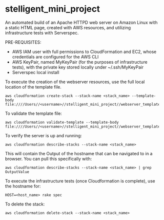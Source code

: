 # stelligent_mini_project
An automated build of an Apache HTTPD web server on Amazon Linux with a static HTML page, created with AWS resources, and utilizing infrastructure tests with Serverspec.

PRE-REQUISITES:
- AWS IAM user with full permissions to CloudFormation and EC2, whose credentials are configured for the AWS CLI
- AWS KeyPair, named MyKeyPair (for the purposes of infrastructure tests), with the private key stored locally under ~/.ssh/MyKeyPair
- Serverspec local install

To execute the creation of the webserver resources, use the full local location of the template file.
```
aws cloudformation create-stack --stack-name <stack_name> --template-body file:////Users//<username>//stelligent_mini_project//webserver_template.json
```

To validate the template file:  
```
aws cloudformation validate-template --template-body file:////Users//<username>//stelligent_mini_project//webserver_template.json
```
  
To verify the server is up and running:
```
aws cloudformation describe-stacks --stack-name <stack_name>
```
  
This will contain the Output of the hostname that can be navigated to in a browser.  You can pull this specifically with:
```
aws cloudformation describe-stacks --stack-name <stack_name> | grep OutputValue
```

To execute the infrastructure tests (once Cloudformation is complete), use the hostname for:
```
HOST=<host_name> rake spec
```

To delete the stack:
```
aws cloudformation delete-stack --stack-name <stack_name>
```

